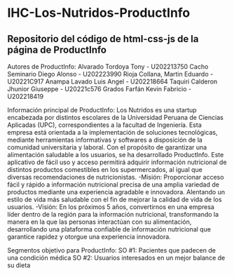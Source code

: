 # IHC-Los-Nutridos-ProductInfo
Repositorio del código de html-css-js de la página de ProductInfo
------------------------------------------------------------------
Autores de ProductInfo: 
Alvarado Tordoya Tony - U202213750
Cacho Seminario Diego Alonso - U202223990
Rioja Collana, Martin Eduardo - U20221C917
Anampa Lavado Luis Angel - U202218664
Taquiri Calderon Jhunior Giuseppe - U20221c576
Grados Farfán Kevin Fabricio - U202218419

Información principal de ProductInfo:
Los Nutridos es una startup encabezada por distintos escolares de la Universidad Peruana de Ciencias Aplicadas (UPC), correspondientes a la facultad de Ingeniería. Esta empresa está orientada a la implementación de soluciones tecnológicas, mediante herramientas informativas y softwares a disposición de la comunidad universitaria y laboral. Con el propósito de garantizar una alimentación saludable a los usuarios, se ha desarrollado ProductInfo. Este aplicativo de fácil uso y acceso permitirá adquirir información nutricional de distintos productos comestibles en los supermercados, al igual que diversas recomendaciones de nutricionistas.
-Misión: Proporcionar acceso fácil y rápido a información nutricional precisa de una amplia variedad de productos mediante una experiencia agradable e innovadora. Alentando un estilo de vida más saludable  con el fin de mejorar la calidad de vida de los usuarios.
-Visión: En los próximos 5 años, convertirnos en una empresa líder dentro de la región para la información nutricional, transformando la manera en la que las personas interactúan con su alimentación, desarrollando una plataforma confiable de información nutricional que garantice rapidez y otorgue una experiencia innovadora.

Segmentos objetivo para ProductInfo:
SO #1: Pacientes que padecen de una condición médica
SO #2: Usuarios interesados en un mejor balance de su dieta
